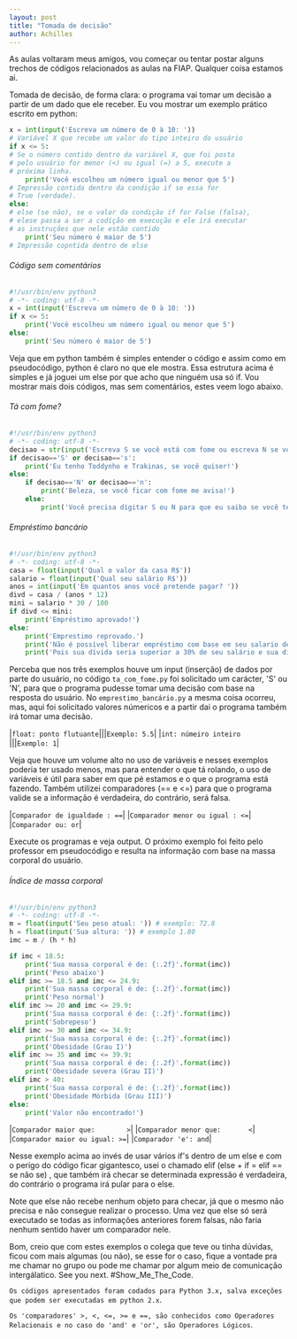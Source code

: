 ```yaml
---
layout: post
title: "Tomada de decisão"
author: Achilles
---
```

As aulas voltaram meus amigos, vou começar ou tentar postar alguns trechos de códigos relacionados as aulas na FIAP. Qualquer coisa estamos ai.

Tomada de decisão, de forma clara: o programa vai tomar um decisão a partir de um dado que ele receber. Eu vou mostrar um exemplo prático escrito em python:

```python
x = int(input('Escreva um número de 0 à 10: '))
# Variável X que recebe um valor do tipo inteiro do usuário
if x <= 5:
# Se o número contido dentro da variável X, que foi posta
# pelo usuário for menor (<) ou igual (=) a 5, execute a
# próxima linha.
    print('Você escolheu um número igual ou menor que 5')
# Impressão contida dentro da condição if se essa for
# True (verdade).
else:
# else (se não), se o valor da condição if for False (falsa),
# elese passa a ser a codição em execução e ele irá executar
# as instruções que nele estão contido
    print('Seu número é maior de 5')
# Impressão copntida dentro de else
```

###### Código sem comentários
```python
#!/usr/bin/env python3
# -*- coding: utf-8 -*-
x = int(input('Escreva um número de 0 à 10: '))
if x <= 5:
    print('Você escolheu um número igual ou menor que 5')
else:
    print('Seu número é maior de 5')
```

Veja que em python também é simples entender o código e assim como em pseudocódigo, python é claro no que ele mostra. Essa estrutura acima é simples e já joguei um else por que acho que ninguém usa só if. Vou mostrar mais dois códigos, mas sem comentários, estes veem logo abaixo.

###### Tá com fome?
```python
#!/usr/bin/env python3
# -*- coding: utf-8 -*-
decisao = str(input('Escreva S se você está com fome ou escreva N se você não quer comer: '))
if decisao=='S' or decisao=='s':
    print('Eu tenho Toddynho e Trakinas, se você quiser!')
else:
    if decisao=='N' or decisao=='n':
        print('Beleza, se você ficar com fome me avisa!')
    else:
        print('Você precisa digitar S ou N para que eu saiba se você tem fome. Tente de novo.')
```

###### Empréstimo bancário
```python
#!/usr/bin/env python3
# -*- coding: utf-8 -*-
casa = float(input('Qual o valor da casa R$'))
salario = float(input('Qual seu salário R$'))
anos = int(input('Em quantos anos você pretende pagar? '))
divd = casa / (anos * 12)
mini = salario * 30 / 100
if divd <= mini:
    print('Empréstimo aprovado!')
else:
    print('Emprestimo reprovado.')
    print('Não é possível liberar empréstimo com base em seu salario de R${:.2f}'.format(salario))
    print('Pois sua dívida seria superior a 30% de seu salário e sua dívida seria de R${:.2f}'.format(divd))
```

Perceba que nos três exemplos houve um input (inserção) de dados por parte do usuário, no código `ta_com_fome.py` foi solicitado um carácter, 'S' ou 'N', para que o programa pudesse tomar uma decisão com base na resposta do usuário. No `emprestimo_bancário.py` a mesma coisa ocorreu, mas, aqui foi solicitado valores númericos e a partir dai o programa também irá tomar uma decisão.

|`float: ponto flutuante`|||`Exemplo: 5.5`|
|`int: númeiro inteiro  `|||`Exemplo: 1`|

Veja que houve um volume alto no uso de variáveis e nesses exemplos poderia ter usado menos, mas para entender o que tá rolando, o uso de variáveis é útil para saber em que pé estamos e o que o programa está fazendo. Também utilizei comparadores (== e <=) para que o programa valide se a informação é verdadeira, do contrário, será falsa.

|`Comparador de igualdade : ==`|
|`Comparador menor ou igual : <=`|
|`Comparador ou: or`|

Execute os programas e veja output. O próximo exemplo foi feito pelo professor em pseudocódigo e resulta na informação com base na massa corporal do usuário.

###### Índice de massa corporal
```python
#!/usr/bin/env python3
# -*- coding: utf-8 -*-
m = float(input('Seu peso atual: ')) # exemplo: 72.8
h = float(input('Sua altura: ')) # exemplo 1.80
imc = m / (h * h)

if imc < 18.5:
	print('Sua massa corporal é de: {:.2f}'.format(imc))
	print('Peso abaixo')
elif imc >= 18.5 and imc <= 24.9:
	print('Sua massa corporal é de: {:.2f}'.format(imc))
	print('Peso normal')
elif imc >= 20 and imc <= 29.9:
	print('Sua massa corporal é de: {:.2f}'.format(imc))
	print('Sobrepeso')
elif imc >= 30 and imc <= 34.9:
	print('Sua massa corporal é de: {:.2f}'.format(imc))
	print('Obesidade (Grau I)')
elif imc >= 35 and imc <= 39.9:
	print('Sua massa corporal é de: {:.2f}'.format(imc))
	print('Obesidade severa (Grau II)')
elif imc > 40:
	print('Sua massa corporal é de: {:.2f}'.format(imc))
	print('Obesidade Mórbida (Grau III)')
else:
	print('Valor não encontrado!')
```

|`Comparador maior que:        >`|
|`Comparador menor que:       <`|
|`Comparador maior ou igual: >=`|
|`Comparador 'e': and`|

Nesse exemplo acima ao invés de usar vários if's dentro de um else e com o perigo do código ficar gigantesco, usei o chamado elif (else + if = elif == se não se) , que também irá checar se determinada expressão é verdadeira, do contrário o programa irá pular para o else.

Note que else não recebe nenhum objeto para checar, já que o mesmo não precisa e não consegue realizar o processo. Uma vez que else só será executado se todas as informações anteriores forem falsas, não faria nenhum sentido haver um comparador nele.

Bom, creio que com estes exemplos o colega que teve ou tinha dúvidas, ficou com mais algumas (ou não), se esse for o caso, fique a vontade pra me chamar no grupo ou pode me chamar por algum meio de comunicação intergálatico. See you next.
#Show_Me_The_Code.

`Os códigos apresentados foram codados para Python 3.x, salva exceções que podem ser executadas em python 2.x`.

`Os 'comparadores' >, <, <=, >= e ==, são conhecidos como Operadores Relacionais e no caso do 'and' e 'or', são Operadores Lógicos`.
